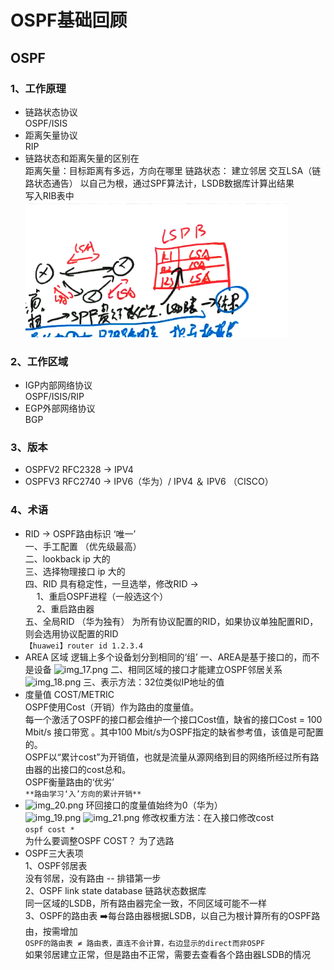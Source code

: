 # OSPF基础回顾
## OSPF
### 1、工作原理  
* 链路状态协议   
OSPF/ISIS
* 距离矢量协议  
RIP
* 链路状态和距离矢量的区别在  
距离矢量：目标距离有多远，方向在哪里
链路状态：
建立邻居
交互LSA（链路状态通告）
以自己为根，通过SPF算法计，LSDB数据库计算出结果  
写入RIB表中
![img_16.png](img_16.png)
### 2、工作区域 
* IGP内部网络协议  
OSPF/ISIS/RIP
* EGP外部网络协议  
BGP
### 3、版本
* OSPFV2 RFC2328 → IPV4
* OSPFV3 RFC2740 → IPV6（华为）/ IPV4 ＆ IPV6 （CISCO）
### 4、术语
* RID → OSPF路由标识 ‘唯一’  
一、手工配置 （优先级最高）  
二、lookback ip 大的  
三、选择物理接口 ip 大的  
四、RID 具有稳定性，一旦选举，修改RID →   
&emsp;    1、重启OSPF进程（一般选这个）  
&emsp;    2、重启路由器  
五、全局RID （华为独有） 为所有协议配置的RID，如果协议单独配置RID，则会选用协议配置的RID  
```【huawei】router id 1.2.3.4```
* AREA 区域
逻辑上多个设备划分到相同的‘组’
一、AREA是基于接口的，而不是设备
![img_17.png](img_17.png)
二、相同区域的接口才能建立OSPF邻居关系
![img_18.png](img_18.png)
三、表示方法：32位类似IP地址的值
* 度量值 COST/METRIC  
OSPF使用Cost（开销）作为路由的度量值。   
每一个激活了OSPF的接口都会维护一个接口Cost值，缺省的接口Cost = 100 Mbit/s 接口带宽 。其中100 Mbit/s为OSPF指定的缺省参考值，该值是可配置的。  
OSPF以“累计cost”为开销值，也就是流量从源网络到目的网络所经过所有路由器的出接口的cost总和。  
OSPF衡量路由的‘优劣’  
`**路由学习‘入’方向的累计开销** `   
* ![img_20.png](img_20.png)
环回接口的度量值始终为0（华为）  
![img_19.png](img_19.png)
![img_21.png](img_21.png)
修改权重方法：在入接口修改cost  
``ospf cost *``  
为什么要调整OSPF COST？ 为了选路
* OSPF三大表项  
1、OSPF邻居表  
没有邻居，没有路由  -- 排错第一步  
2、OSPF link state database 链路状态数据库  
同一区域的LSDB，所有路由器完全一致，不同区域可能不一样  
3、OSPF的路由表  ➡️每台路由器根据LSDB，以自己为根计算所有的OSPF路由，按需增加    
`OSPF的路由表 ≠ 路由表，直连不会计算，右边显示的direct而非OSPF`  
如果邻居建立正常，但是路由不正常，需要去查看各个路由器LSDB的情况




